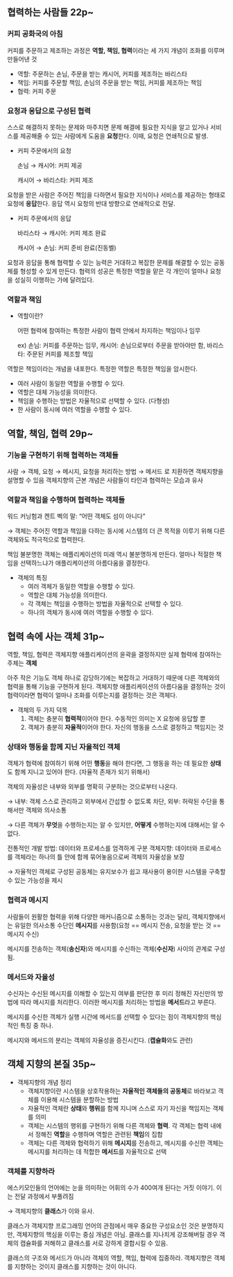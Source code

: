 ## 협력하는 사람들 22p~

### 커피 공화국의 아침

커피를 주문하고 제조하는 과정은 **역할, 책임, 협력**이라는 세 가지 개념이 조화를 이루며 만들어낸 것

- 역할: 주문하는 손님, 주문을 받는 캐시어, 커피를 제조하는 바리스타
- 책임: 커피를 주문할 책임, 손님의 주문을 받는 책임, 커피를 제조하는 책임
- 협력: 커피 주문

### 요청과 응답으로 구성된 협력

스스로 해결하지 못하는 문제와 마주치면 문제 해결에 필요한 지식을 알고 있거나 서비스를 제공해줄 수 있는 사람에게 도움을 **요청**한다. 이때, 요청은 연쇄적으로 발생.

- 커피 주문에서의 요청
    
    손님 → 캐시어: 커피 제공
    
    캐시어 → 바리스타: 커피 제조
    

요청을 받은 사람은 주어진 책임을 다하면서 필요한 지식이나 서비스를 제공하는 형태로 요청에 **응답**한다. 응답 역시 요청의 반대 방향으로 연쇄적으로 전달.

- 커피 주문에서의 응답
    
    바리스타 → 캐시어: 커피 제조 완료
    
    캐시어 → 손님: 커피 준비 완료(진동벨)
    

요청과 응답을 통해 협력할 수 있는 능력은 거대하고 복잡한 문제를 해결할 수 있는 공동체를 형성할 수 있게 만든다. 협력의 성공은 특정한 역할을 맡은 각 개인이 얼마나 요청을 성실히 이행하는 가에 달려있다.

### 역할과 책임

- 역할이란?
    
    어떤 협력에 참여하는 특정한 사람이 협력 안에서 차지하는 책임이나 임무
    
    ex) 손님: 커피를 주문하는 임무, 캐시어: 손님으로부터 주문을 받아야만 함, 바리스타: 주문된 커피를 제조할 책임
    

역할은 책임이라는 개념을 내포한다. 특정한 역할은 특정한 책임을 암시한다.

- 여러 사람이 동일한 역할을 수행할 수 있다.
- 역할은 대체 가능성을 의미한다.
- 책임을 수행하는 방법은 자율적으로 선택할 수 있다. (다형성)
- 한 사람이 동시에 여러 역할을 수행할 수 있다.


## 역할, 책임, 협력 29p~

### 기능을 구현하기 위해 협력하는 객체들

사람 → 객체, 요청 → 메시지, 요청을 처리하는 방법 → 메서드 로 치환하면 객체지향을 설명할 수 있음
객체지향의 근본 개념은 사람들이 타인과 협력하는 모습과 유사

### 역할과 책임을 수행하며 협력하는 객체들

워드 커닝험과 켄트 벡의 말: “어떤 객체도 섬이 아니다”

→ 객체는 주어진 역할과 책임을 다하는 동시에 시스템의 더 큰 목적을 이루기 위해 다른 객체와도 적극적으로 협력한다.

책임 불분명한 객체는 애플리케이션의 미래 역시 불분명하게 만든다. 얼마나 적절한 책임을 선택하느냐가 애플리케이션의 아름다움을 결정한다.

- 객체의 특징
    - 여러 객체가 동일한 역할을 수행할 수 있다.
    - 역할은 대체 가능성을 의미한다.
    - 각 객체는 책임을 수행하는 방법을 자율적으로 선택할 수 있다.
    - 하나의 객체가 동시에 여러 역할을 수행할 수 있다.


## 협력 속에 사는 객체 31p~

역할, 책임, 협력은 객체지향 애플리케이션의 윤곽을 결정하지만 실제 협력에 참여하는 주체는 **객체**

아주 작은 기능도 객체 하나로 감당하기에는 복잡하고 거대하기 때문에 다른 객체와의 협력을 통해 기능을 구현하게 된다. 객체지향 애플리케이션의 아름다움을 결정하는 것이 협력이라면 협력이 얼마나 조화를 이루는지를 결정하는 것은 객체다.

- 객체의 두 가지 덕목
    1. 객체는 충분히 **협력적**이어야 한다. 수동적인 의미는 X 요청에 응답할 뿐
    2. 객체가 충분히 **자율적**이어야 한다. 자신의 행동을 스스로 결정하고 책임지는 것

### 상태와 행동을 함께 지닌 자율적인 객체

객체가 협력에 참여하기 위해 어떤 **행동**을 해야 한다면, 그 행동을 하는 데 필요한 **상태**도 함께 지니고 있어야 한다. (자율적 존재가 되기 위해서)

객체의 자율성은 내부와 외부를 명확히 구분하는 것으로부터 나온다.

→ 내부: 객체 스스로 관리하고 외부에서 간섭할 수 없도록 차단, 외부: 허락된 수단을 통해서만 객체와 의사소통

→ 다른 객체가 **무엇**을 수행하는지는 알 수 있지만, **어떻게** 수행하는지에 대해서는 알 수 없다.

전통적인 개발 방법: 데이터와 프로세스를 엄격하게 구분
객체지향: 데이터와 프로세스를 객체라는 하나의 틀 안에 함께 묶어놓음으로써 객체의 자율성을 보장

→ 자율적인 객체로 구성된 공동체는 유지보수가 쉽고 재사용이 용이한 시스템을 구축할 수 있는 가능성을 제시

### 협력과 메시지

사람들이 원활한 협력을 위해 다양한 매커니즘으로 소통하는 것과는 달리, 객체지향에서는 유일한 의사소통 수단인 **메시지**를 사용함(요청 == 메시지 전송, 요청을 받는 것 == 메시지 수신)

메시지를 전송하는 객체(**송신자**)와 메시지를 수신하는 객체(**수신자**) 사이의 관계로 구성됨.

### 메서드와 자율성

수신자는 수신된 메시지를 이해할 수 있는지 여부를 판단한 후 미리 정해진 자신만의 방법에 따라 메시지를 처리한다. 이러한 메시지를 처리하는 방법을 **메서드**라고 부른다.

메시지를 수신한 객체가 실행 시간에 메서드를 선택할 수 있다는 점이 객체지향의 핵심적인 특징 중 하나.

메시지와 메서드의 분리는 객체의 자율성을 증진시킨다. (**캡슐화**와도 관련)


## 객체 지향의 본질 35p~

- 객체지향의 개념 정리
    - 객체지향이란 시스템을 상호작용하는 **자율적인 객체들의 공동체**로 바라보고 객체를 이용해 시스템을 분할하는 방법
    - 자율적인 객체란 **상태**와 **행위**를 함께 지니며 스스로 자기 자신을 책임지는 객체를 의미
    - 객체는 시스템의 행위를 구현하기 위해 다른 객체와 **협력**. 각 객체는 협력 내에서 정해진 **역할**을 수행하며 역할은 관련된 **책임**의 집합
    - 객체는 다른 객체와 협력하기 위해 **메시지**를 전송하고, 메시지를 수신한 객체는 메시지를 처리하는 데 적합한 **메서드**를 자율적으로 선택

### 객체를 지향하라

에스키모인들의 언어에는 눈을 의미하는 어휘의 수가 400여개 된다는 거짓 이야기. 이는 전달 과정에서 부풀려짐

→ 객체지향의 **클래스**가 이와 유사.

클래스가 객체지향 프로그래밍 언어의 관점에서 매우 중요한 구성요소인 것은 분명하지만, 객체지향의 핵심을 이루는 중심 개념은 아님. 클래스를 지나치게 강조해버릴 경우 객체의 캡슐화를 저해하고 클래스를 서로 강하게 결합시킬 수 있음.

클래스의 구조와 메서드가 아니라 객체의 역할, 책임, 협력에 집중하라. 객체지향은 객체를 지향하는 것이지 클래스를 지향하는 것이 아니다.
